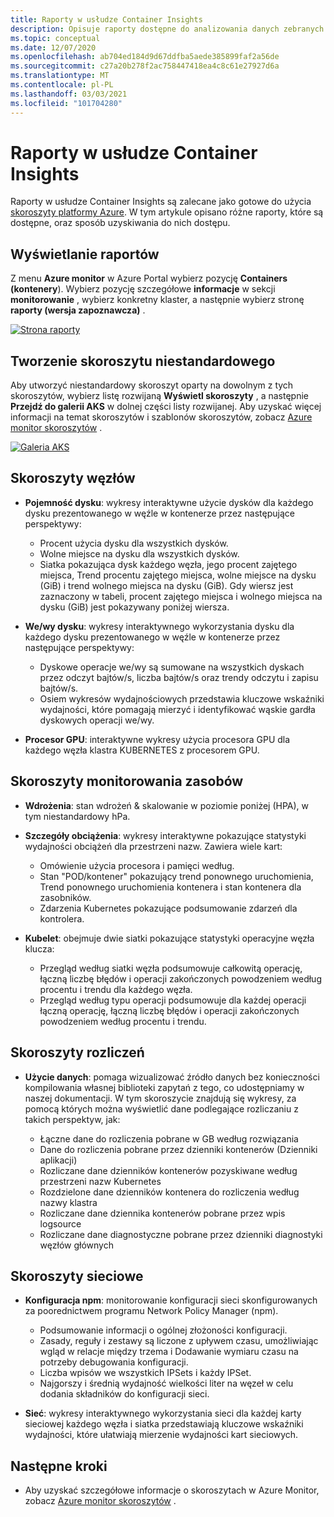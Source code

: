 ```yaml
---
title: Raporty w usłudze Container Insights
description: Opisuje raporty dostępne do analizowania danych zebranych przez usługi Container Insights.
ms.topic: conceptual
ms.date: 12/07/2020
ms.openlocfilehash: ab704ed184d9d67ddfba5aede385899faf2a56de
ms.sourcegitcommit: c27a20b278f2ac758447418ea4c8c61e27927d6a
ms.translationtype: MT
ms.contentlocale: pl-PL
ms.lasthandoff: 03/03/2021
ms.locfileid: "101704280"
---
```

# <a name="reports-in-container-insights"></a>Raporty w usłudze Container Insights
Raporty w usłudze Container Insights są zalecane jako gotowe do użycia [skoroszyty platformy Azure](../visualize/workbooks-overview.md). W tym artykule opisano różne raporty, które są dostępne, oraz sposób uzyskiwania do nich dostępu.

## <a name="viewing-reports"></a>Wyświetlanie raportów
Z menu **Azure monitor** w Azure Portal wybierz pozycję **Containers (kontenery**). Wybierz pozycję szczegółowe **informacje** w sekcji **monitorowanie** , wybierz konkretny klaster, a następnie wybierz stronę **raporty (wersja zapoznawcza)** . 

[![Strona raporty](media/container-insights-reports/reports-page.png)](media/container-insights-reports/reports-page.png#lightbox)

## <a name="create-a-custom-workbook"></a>Tworzenie skoroszytu niestandardowego
Aby utworzyć niestandardowy skoroszyt oparty na dowolnym z tych skoroszytów, wybierz listę rozwijaną **Wyświetl skoroszyty** , a następnie **Przejdź do galerii AKS** w dolnej części listy rozwijanej. Aby uzyskać więcej informacji na temat skoroszytów i szablonów skoroszytów, zobacz [Azure monitor skoroszytów](../visualize/workbooks-overview.md) .

[![Galeria AKS](media/container-insights-reports/aks-gallery.png)](media/container-insights-reports/aks-gallery.png#lightbox)

## <a name="node-workbooks"></a>Skoroszyty węzłów

- **Pojemność dysku**: wykresy interaktywne użycie dysków dla każdego dysku prezentowanego w węźle w kontenerze przez następujące perspektywy:

    - Procent użycia dysku dla wszystkich dysków.
    - Wolne miejsce na dysku dla wszystkich dysków.
    - Siatka pokazująca dysk każdego węzła, jego procent zajętego miejsca, Trend procentu zajętego miejsca, wolne miejsce na dysku (GiB) i trend wolnego miejsca na dysku (GiB). Gdy wiersz jest zaznaczony w tabeli, procent zajętego miejsca i wolnego miejsca na dysku (GiB) jest pokazywany poniżej wiersza.

- **We/wy dysku**: wykresy interaktywnego wykorzystania dysku dla każdego dysku prezentowanego w węźle w kontenerze przez następujące perspektywy:

    - Dyskowe operacje we/wy są sumowane na wszystkich dyskach przez odczyt bajtów/s, liczba bajtów/s oraz trendy odczytu i zapisu bajtów/s.
    - Osiem wykresów wydajnościowych przedstawia kluczowe wskaźniki wydajności, które pomagają mierzyć i identyfikować wąskie gardła dyskowych operacji we/wy.

- **Procesor GPU**: interaktywne wykresy użycia procesora GPU dla każdego węzła klastra KUBERNETES z procesorem GPU.

## <a name="resource-monitoring-workbooks"></a>Skoroszyty monitorowania zasobów

- **Wdrożenia**: stan wdrożeń & skalowanie w poziomie poniżej (HPA), w tym niestandardowy hPa. 
  
- **Szczegóły obciążenia**: wykresy interaktywne pokazujące statystyki wydajności obciążeń dla przestrzeni nazw. Zawiera wiele kart:

  - Omówienie użycia procesora i pamięci według.
  - Stan "POD/kontener" pokazujący trend ponownego uruchomienia, Trend ponownego uruchomienia kontenera i stan kontenera dla zasobników.
  - Zdarzenia Kubernetes pokazujące podsumowanie zdarzeń dla kontrolera.

- **Kubelet**: obejmuje dwie siatki pokazujące statystyki operacyjne węzła klucza:

    - Przegląd według siatki węzła podsumowuje całkowitą operację, łączną liczbę błędów i operacji zakończonych powodzeniem według procentu i trendu dla każdego węzła.
    - Przegląd według typu operacji podsumowuje dla każdej operacji łączną operację, łączną liczbę błędów i operacji zakończonych powodzeniem według procentu i trendu.
## <a name="billing-workbooks"></a>Skoroszyty rozliczeń

- **Użycie danych**: pomaga wizualizować źródło danych bez konieczności kompilowania własnej biblioteki zapytań z tego, co udostępniamy w naszej dokumentacji. W tym skoroszycie znajdują się wykresy, za pomocą których można wyświetlić dane podlegające rozliczaniu z takich perspektyw, jak:

  - Łączne dane do rozliczenia pobrane w GB według rozwiązania
  - Dane do rozliczenia pobrane przez dzienniki kontenerów (Dzienniki aplikacji)
  - Rozliczane dane dzienników kontenerów pozyskiwane według przestrzeni nazw Kubernetes
  - Rozdzielone dane dzienników kontenera do rozliczenia według nazwy klastra
  - Rozliczane dane dziennika kontenerów pobrane przez wpis logsource
  - Rozliczane dane diagnostyczne pobrane przez dzienniki diagnostyki węzłów głównych

## <a name="networking-workbooks"></a>Skoroszyty sieciowe

- **Konfiguracja npm**: monitorowanie konfiguracji sieci skonfigurowanych za poorednictwem programu Network Policy Manager (npm).

  - Podsumowanie informacji o ogólnej złożoności konfiguracji.
  - Zasady, reguły i zestawy są liczone z upływem czasu, umożliwiając wgląd w relacje między trzema i Dodawanie wymiaru czasu na potrzeby debugowania konfiguracji.
  - Liczba wpisów we wszystkich IPSets i każdy IPSet.
  - Najgorszy i średnią wydajność wielkości liter na węzeł w celu dodania składników do konfiguracji sieci.

- **Sieć**: wykresy interaktywnego wykorzystania sieci dla każdej karty sieciowej każdego węzła i siatka przedstawiają kluczowe wskaźniki wydajności, które ułatwiają mierzenie wydajności kart sieciowych.



## <a name="next-steps"></a>Następne kroki

- Aby uzyskać szczegółowe informacje o skoroszytach w Azure Monitor, zobacz [Azure monitor skoroszytów](../visualize/workbooks-overview.md) .
